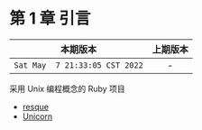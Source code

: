 # 第 1 章 引言

|本期版本| 上期版本
|:---:|:---:
`Sat May  7 21:33:05 CST 2022` | -

采用 Unix 编程概念的 Ruby 项目

* [resque](https://github.com/resque/resque)
* [Unicorn](https://yhbt.net/unicorn.git)